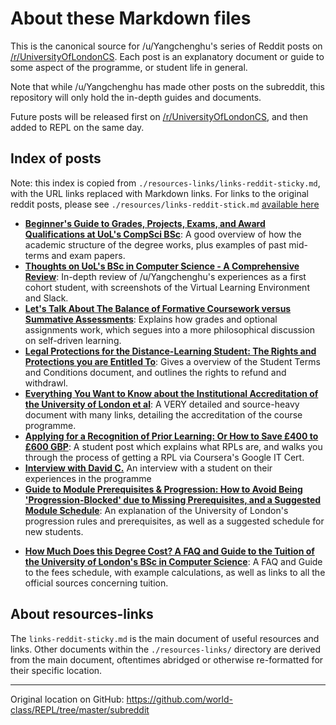 # About these Markdown files

This is the canonical source for /u/Yangchenghu's series of Reddit posts on
[/r/UniversityOfLondonCS](https://www.reddit.com/r/UniversityOfLondonCS). Each
post is an explanatory document or guide to some aspect of the programme, or
student life in general.

Note that while /u/Yangchenghu has made other posts on the subreddit, this
repository will only hold the in-depth guides and documents.

Future posts will be released first on
[/r/UniversityOfLondonCS](https://www.reddit.com/r/UniversityOfLondonCS), and
then added to REPL on the same day.

## Index of posts

Note: this index is copied from `./resources-links/links-reddit-sticky.md`, with the URL links replaced with Markdown links. For links to the original reddit posts, please see `./resources/links-reddit-stick.md` [available here](resources-links/links-reddit-sticky.md)

- [**Beginner's Guide to Grades, Projects, Exams, and Award Qualifications at UoL's CompSci BSc**](grades-guide.md): A good overview of how the academic structure of the degree works, plus examples of past mid-terms and exam papers.
- [**Thoughts on UoL's BSc in Computer Science - A Comprehensive Review**](uol-review.md): In-depth review of /u/Yangchenghu's experiences as a first cohort student, with screenshots of the Virtual Learning Environment and Slack.
- [**Let's Talk About The Balance of Formative Coursework versus Summative Assessments**](formative-summative.md): Explains how grades and optional assignments work, which segues into a more philosophical discussion on self-driven learning.
- [**Legal Protections for the Distance-Learning Student: The Rights and Protections you are Entitled To**](legal-protections.md): Gives a overview of the Student Terms and Conditions document, and outlines the rights to refund and withdrawl.
- [**Everything You Want to Know about the Institutional Accreditation of the University of London et al**](accreditation.md): A VERY detailed and source-heavy document with many links, detailing the accreditation of the course programme.
- [**Applying for a Recognition of Prior Learning: Or How to Save £400 to £600 GBP**](rpl-guide.md): A student post which explains what RPLs are, and walks you through the process of getting a RPL via Coursera's Google IT Cert.
- [**Interview with David C.**](interview-david-c.md) An interview with a student on their experiences in the programme
- [**Guide to Module Prerequisites & Progression: How to Avoid Being 'Progression-Blocked' due to Missing Prerequisites, and a Suggested Module Schedule**](progression.md): An explanation of the University of London's progression rules and prerequisites, as well as a suggested schedule for new students.
* [**How Much Does this Degree Cost? A FAQ and Guide to the Tuition of the University of London's BSc in Computer Science**](fees-guide.md): A FAQ and Guide to the fees schedule, with example calculations, as well as links to all the official sources concerning tuition.
## About resources-links

The `links-reddit-sticky.md` is the main document of useful resources and links.
Other documents within the `./resources-links/` directory are derived from the
main document, oftentimes abridged or otherwise re-formatted for their specific
location.

---

Original location on GitHub: https://github.com/world-class/REPL/tree/master/subreddit

